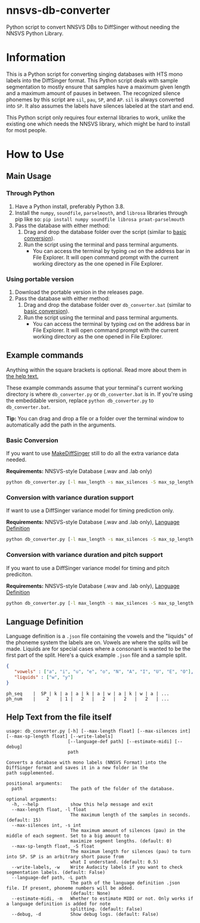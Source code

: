 # nnsvs-db-converter
 Python script to convert NNSVS DBs to DiffSinger without needing the NNSVS Python Library.
# Information
 This is a Python script for converting singing databases with HTS mono labels into the DiffSinger format. This Python script deals with sample segmentation to mostly ensure that samples have a maximum given length and a maximum amount of pauses in between. The recognized silence phonemes by this script are `sil`, `pau`, `SP`, and `AP`. `sil` is always converted into `SP`. It also assumes the labels have silences labeled at the start and end.
 
 This Python script only requires four external libraries to work, unlike the existing one which needs the NNSVS library, which might be hard to install for most people.
# How to Use

## Main Usage

### Through Python
 1. Have a Python install, preferably Python 3.8.
 2. Install the `numpy`, `soundfile`, `parselmouth`, and `librosa` libraries through pip like so:
 ```pip install numpy soundfile librosa praat-parselmouth```
 3. Pass the database with either method:
    1. Drag and drop the database folder over the script (similar to [basic conversion](#basic-conversion)).
    2. Run the script using the terminal and pass terminal arguments.
        - You can access the terminal by typing `cmd` on the address bar in File Explorer. It will open command prompt with the current working directory as the one opened in File Explorer.
    
### Using portable version
 1. Download the portable version in the releases page.
 2. Pass the database with either method:
    1. Drag and drop the database folder over `db_converter.bat` (similar to [basic conversion](#basic-conversion)).
    2. Run the script using the terminal and pass terminal arguments.
        - You can access the terminal by typing `cmd` on the address bar in File Explorer. It will open command prompt with the current working directory as the one opened in File Explorer.

## Example commands

 Anything within the square brackets is optional. Read more about them in [the help text.](#help-text-from-the-file-itself)
 
 These example commands assume that your terminal's current working directory is where `db_converter.py` or `db_converter.bat` is in. If you're using the embeddable version, replace `python db_converter.py` to `db_converter.bat`.
 
 **Tip:** You can drag and drop a file or a folder over the terminal window to automatically add the path in the arguments.
 
### Basic Conversion

 If you want to use [MakeDiffSinger](https://github.com/openvpi/MakeDiffSinger) still to do all the extra variance data needed.
 
 **Requirements:** NNSVS-style Database (.wav and .lab only)
 
```cmd
python db_converter.py [-l max_length -s max_silences -S max_sp_length -w] path/to/nnsvs/db 
```

### Conversion with variance duration support

 If want to use a DiffSinger variance model for timing prediction only.
 
 **Requirements:** NNSVS-style Database (.wav and .lab only), [Language Definition](#language-definition)
 
```cmd
python db_converter.py [-l max_length -s max_silences -S max_sp_length -w] -L path/to/language-def.json path/to/nnsvs/db
```

### Conversion with variance duration and pitch support

 If you want to use a DiffSinger variance model for timing and pitch prediciton.
 
 **Requirements:** NNSVS-style Database (.wav and .lab only), [Language Definition](#language-definition)

```cmd
python db_converter.py [-l max_length -s max_silences -S max_sp_length -w] -L path/to/language-def.json -m path/to/nnsvs/db
```

## Language Definition

 Language definition is a `.json` file containing the vowels and the "liquids" of the phoneme system the labels are on. Vowels are where the splits will be made. Liquids are for special cases where a consonant is wanted to be the first part of the split. Here's a quick example `.json` file and a sample split.

```json
{
   "vowels" : ["a", "i", "u", "e", "o", "N", "A", "I", "U", "E", "O"],
   "liquids" : ["w", "y"]
}
```

```
ph_seq    |  SP | k | a | a | k | a | w | a | k | w | a | ... 
ph_num    |    2    | 1 |   2   |   2   |   2   |   2   | ... 
```

## Help Text from the file itself
```
usage: db_converter.py [-h] [--max-length float] [--max-silences int] [--max-sp-length float] [--write-labels]
                       [--language-def path] [--estimate-midi] [--debug]
                       path

Converts a database with mono labels (NNSVS Format) into the DiffSinger format and saves it in a new folder in the
path supplemented.

positional arguments:
  path                  The path of the folder of the database.

optional arguments:
  -h, --help            show this help message and exit
  --max-length float, -l float
                        The maximum length of the samples in seconds. (default: 15)
  --max-silences int, -s int
                        The maximum amount of silences (pau) in the middle of each segment. Set to a big amount to
                        maximize segment lengths. (default: 0)
  --max-sp-length float, -S float
                        The maximum length for silences (pau) to turn into SP. SP is an arbitrary short pause from
                        what I understand. (default: 0.5)
  --write-labels, -w    Write Audacity labels if you want to check segmentation labels. (default: False)
  --language-def path, -L path
                        The path of the language definition .json file. If present, phoneme numbers will be added.
                        (default: None)
  --estimate-midi, -m   Whether to estimate MIDI or not. Only works if a language definition is added for note
                        splitting. (default: False)
  --debug, -d           Show debug logs. (default: False)
```